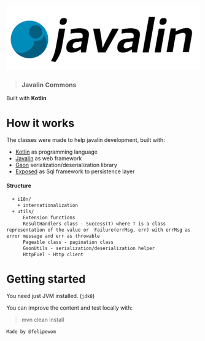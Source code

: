 # ![Javalin Commons](javalin-logo.png)
> ### Javalin Commons
Built with **Kotlin** 
# How it works
The classes were made to help javalin development, built with:
  - [Kotlin](https://github.com/JetBrains/kotlin) as programming language
  - [Javalin](https://github.com/tipsy/javalin) as web framework
  - [Gson](https://github.com/google/gson) serialization/deserialization library
  - [Exposed](https://github.com/JetBrains/Exposed) as Sql framework to persistence layer

#### Structure
      + i18n/
        + internationalization
      + utils/
          Extension functions
          ResultHandlers class - Success(T) where T is a class representation of the value or  Failure(errMsg, err) with errMsg as error message and err as throwable
          Pageable class - pagination class
          GsonUtils - serialization/deserialization helper
          HttpFuel - Http client 

# Getting started

You need just JVM installed. (`jdk8`)

You can improve the content and test locally with:
> mvn clean install


```
Made by @felipewom
```
